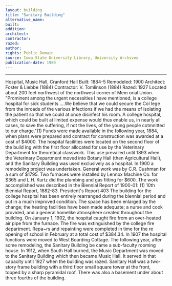 ```yaml
---
layout: building
title: "Sanitary Building"
alternative_name: 
built: 
addition:
architect: 
contractor: 
razed: 
author:
rights: Public Domain
source: Iowa State University Library, University Archives
publication-date: 1980 
---
```

---

Hospital, Music Hall, Cranford Hall 
Built: 1884-5 Remodeled: 1900 Architect: Foster & Liebbe (1884) Contractor: V. Tomlinson (1884) Razed: 1927 
Located about 200 feet northwest of the northwest corner of Mem orial Union. 
"Prominent among the urgent necessities I have mentioned, is a college hospital for sick students ....We believe that we could secure the Col lege from the inroads of the various infections if we had the means of isolating the patient so that we could at once disinfect his room. A college hospital, which could be built at limited expense would thus enable us, in nearly all cases, to save the suffering, if not the lives, of the young people cotmnitted to our charge."(1) 
Funds were made available in the following year, 1884, when plans were prepared and contract for construction was awarded at a cost of $4000. 
The hospital facilities were located on the second floor of the build 
ing with the first floor allocated for use by the Veterinary Department for theoretical classwork. This use prevailed until 1893 when the Veterinary Department moved into Botany Hall (then Agricultural Hall), 
and the Sanitary Building was used exclusively as a hospital. 
In 1900 a remodeling project was undertaken. General work was by C.R. Cushman for a sum of $1795. Two furnaces were installed by Lennox Machine Co. for $365 and L.H. Kurtz did the plumbing and gas fitting 
for $600. The work accomplished was described in the Biennial Report 
of 1900-01: 
(1) 10th Biennial Report, 1882-83. President's Report 
403 
The building for the college hospital has been entirely rearranged during the biennial period and put in a much improved condition. The space has been enlarged by the change; the heating facilities have been made adequate; a nurse and cook provided, and a general homelike atmosphere created throughout the building. 
On January 1, 1902, the hospital caught fire from an over-heated air pipe from the furnace. The fire was extinguished by the college fire department. Repa~rs and repainting were completed in time for the re opening of school in February at a total cost of $384.34. 
In 1907 the hospital functions were moved to West Boarding Cottage. The following year, after some remodeling, the Sanitary Building be came a sub-faculty rooming house. In 1912, when South Hall burned, the Music Department was moved to the Sanitary Building which then became Music Hall. It served in that capacity until 1927 when the building was razed. 
Sanitary Hall was a two-story frame building with a third floor small square tower at the front, topped by a sharp pyramidal roof. There was also a basement under about three fourths of the building.